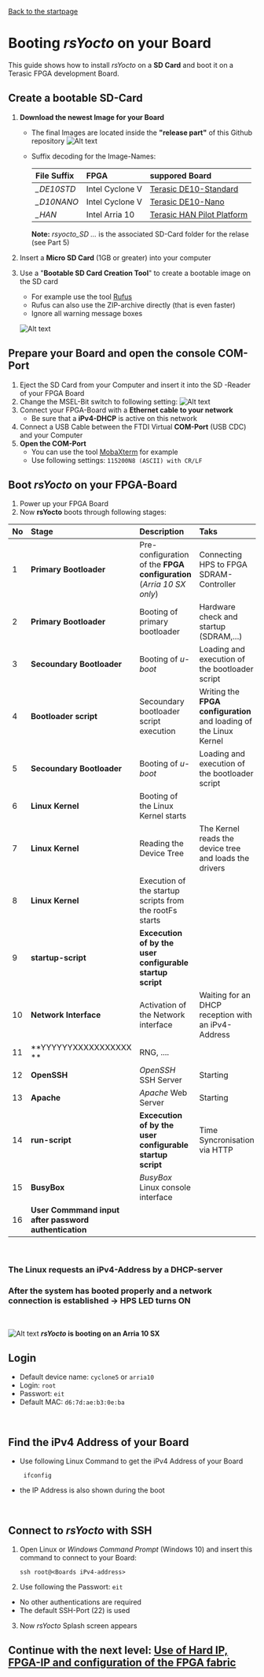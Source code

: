  [Back to the startpage](https://github.com/robseb/rsyocto)
 
# Booting *rsYocto* on your Board
This guide shows how to install *rsYocto* on a **SD Card** and boot it on a Terasic FPGA development Board. 

## Create a bootable SD-Card 
1. **Download the newest Image for your Board**
    + The final Images are located inside the **"release part"** of this Github repository 
       ![Alt text](releasepart2.png?raw=true "relase part")
    
    + Suffix decoding for the Image-Names:
    
      | File Suffix | FPGA | suppored Board
      |:--|:--|:--|
      | *_DE10STD* | Intel Cyclone V | [Terasic DE10-Standard](https://www.terasic.com.tw/cgi-bin/page/archive.pl?Language=English&CategoryNo=167&No=1081)
      | *_D10NANO* | Intel Cyclone V | [Terasic DE10-Nano](https://www.terasic.com.tw/cgi-bin/page/archive.pl?Language=English&CategoryNo=167&No=1046)
      | *_HAN* | Intel Arria 10 | [Terasic HAN Pilot Platform](https://www.terasic.com.tw/cgi-bin/page/archive.pl?Language=English&CategoryNo=228&No=1133)
      
      **Note:** *rsyocto_SD ...* is the associated SD-Card folder for the relase (see Part 5) 
 2. Insert a **Micro SD Card** (1GB or greater) into your computer  
 3. Use a "**Bootable SD Card Creation Tool**" to create a bootable image on the SD card
    + For example use the tool [Rufus](https://rufus.ie/) 
    + Rufus can also use the ZIP-archive directly (that is even faster)
    + Ignore all warning message boxes

      
    ![Alt text](rufusSDbuilf2.png?raw=true "rufus")
    
  ## Prepare your Board and open the console COM-Port
  1. Eject the SD Card from your Computer and insert it into the SD -Reader of your FPGA Board
  2. Change the MSEL-Bit switch to following setting: 
   ![Alt text](requiredMSEL.jpg?raw=true "Required MSEL-Bit Switch Selection")
  3. Connect your FPGA-Board with a **Ethernet cable to your network**
     + Be sure that a **iPv4-DHCP** is active on this network 
  4. Connect a USB Cable between the FTDI Virtual **COM-Port** (USB CDC) and your Computer
  5. **Open the COM-Port**
     + You can use the tool [MobaXterm](https://mobaxterm.mobatek.net/) for example
     + Use following settings: `115200N8 (ASCII) with CR/LF`
    
## Boot *rsYocto* on your FPGA-Board
  1. Power up your FPGA Board
  2. Now **rsYocto** boots through following stages:
  
   | No | Stage | Description | Taks 
   |:--|:--|:--|:--|
   | 1 | **Primary Bootloader** | Pre-configuration of the **FPGA configuration** (*Arria 10 SX only*) | Connecting HPS to FPGA SDRAM-Controller 
   | 2 | **Primary Bootloader** | Booting of primary bootloader | Hardware check and startup (SDRAM,...)
   | 3 | **Secoundary Bootloader** | Booting of *u-boot* | Loading and execution of the bootloader script
   | 4 | **Bootloader script** | Secoundary bootloader script execution | Writing the **FPGA configuration** and loading of the Linux Kernel
   | 5 | **Secoundary Bootloader** | Booting of *u-boot* | Loading and execution of the bootloader script
   | 6 | **Linux Kernel** | Booting of the Linux Kernel starts |  
   | 7 | **Linux Kernel** | Reading the Device Tree | The Kernel reads the device tree and loads the drivers 
   | 8 | **Linux Kernel** | Execution of the startup scripts from the rootFs starts | 
   | 9 | **startup-script** | **Excecution of by the user configurable startup script** |
   | 10 | **Network Interface** | Activation of the Network interface | Waiting for an DHCP reception with an iPv4-Address
   | 11 | **YYYYYYXXXXXXXXXXX **| RNG, .... | 
   | 12 | **OpenSSH** | *OpenSSH* SSH Server  | Starting
   | 13 | **Apache** | *Apache* Web Server  | Starting
   | 14 | **run-script** | **Excecution of by the user configurable startup script** | Time Syncronisation via HTTP
   | 15 | **BusyBox** | *BusyBox* Linux console interface | 
   | 16 | **User Commmand input after password authentication** |
   <br>
 
  ### **The Linux requests an iPv4-Address by a DHCP-server**
  ### **After the system has booted properly and a network connection is established -> HPS LED turns ON**
  <br>
  
   ![Alt text](rsYoctoArria10BootLog.gif?raw=true "rufus")
   ***rsYocto* is booting on an Arria 10 SX**
  
  
## Login
* Default device name: `cyclone5` or `arria10` 
* Login: `root`
* Passwort:  `eit`
* Default MAC: `d6:7d:ae:b3:0e:ba`
 <br>
 
 ## Find the iPv4 Address of your Board
 * Use following Linux Command to get the iPv4 Address of your Board
     ````shell
      ifconfig
     ```` 
 * the IP Address is also shown during the boot
 <br> 
 
## Connect to *rsYocto* with SSH
1. Open Linux or *Windows Command Prompt* (Windows 10) and insert this command to connect to your Board: 
    ```
    ssh root@<Boards iPv4-address>
    ```
2. Use following the Passwort: `eit`
  * No other authentications are required
  * The default SSH-Port (22) is used 
3. Now *rsYocto* Splash screen appears

 ## Continue with the next level: [Use of Hard IP, FPGA-IP and configuration of the FPGA fabric](2_FPGA_HARDIP.md)
